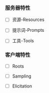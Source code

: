 
### 服务器特性

- [ ] 资源-Resources
- [ ] 提示词-Prompts
- [ ] 工具-Tools


### 客户端特性

- [ ] Roots
- [ ] Sampling
- [ ] Elicitation


